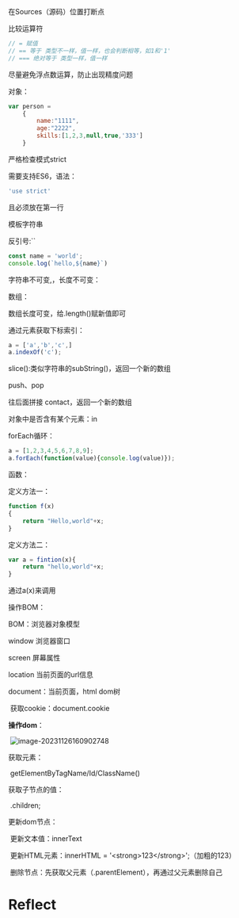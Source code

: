 在Sources（源码）位置打断点

比较运算符

```JavaScript
// = 赋值
// == 等于 类型不一样，值一样，也会判断相等，如1和'1'
// === 绝对等于 类型一样，值一样
```

尽量避免浮点数运算，防止出现精度问题

对象：

```JavaScript
var person = 
    {
        name:"1111",
        age:"2222",
        skills:[1,2,3,null,true,'333']
    }
```

严格检查模式strict

需要支持ES6，语法：

```javascript
'use strict'
```

且必须放在第一行



模板字符串

反引号:``

```javascript
const name = 'world';
console.log(`hello,${name}`)
```





字符串不可变,，长度不可变：

数组：

数组长度可变，给.length()赋新值即可

通过元素获取下标索引：

```javascript
a = ['a','b','c',]
a.indexOf('c');
```

slice():类似字符串的subString()，返回一个新的数组

push、pop

往后面拼接 contact，返回一个新的数组



对象中是否含有某个元素：in



forEach循环：

```javascript
a = [1,2,3,4,5,6,7,8,9];
a.forEach(function(value){console.log(value)});
```



函数：

定义方法一：

```javascript
function f(x)
{
    return "Hello,world"+x;
}
```

定义方法二：

```javascript
var a = fintion(x){
    return "hello,world"+x;
}
```

通过a(x)来调用



操作BOM：

BOM：浏览器对象模型

window 浏览器窗口

screen 屏幕属性

location 当前页面的url信息

document：当前页面，html dom树

​	获取cookie：document.cookie



**操作dom**：

​	![image-20231126160902748](C:\Users\sunha\Desktop\book\ReadingNotes\JavaScript.assets\image-20231126160902748.png)



获取元素：

​	getElementByTagName/Id/ClassName()

获取子节点的值：

​	.children;

更新dom节点：

​	更新文本值：innerText

​	更新HTML元素：innerHTML = \'\<strong>123\</strong>';（加粗的123）

​	删除节点：先获取父元素（.parentElement），再通过父元素删除自己



# Reflect
